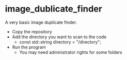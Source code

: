 # image_dublicate_finder
A very basic image duplicate finder. 

- Copy the repository
- Add the directory you want to scan to the code
  - const std::string directory = "/directory";
- Run the program
  - You may need administrator rights for some folders
